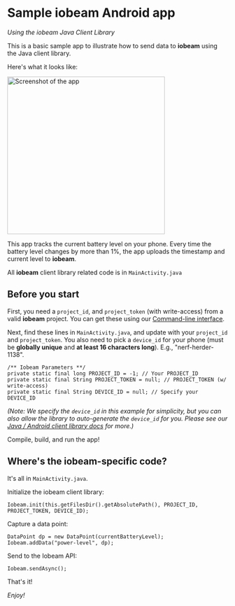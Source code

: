 # Sample iobeam Android app
*Using the iobeam Java Client Library*

This is a basic sample app to illustrate how to send data to **iobeam** using the Java client library.

Here's what it looks like:

<img alt="Screenshot of the app" width="360" src="http://i.imgur.com/xw5T0tS.png" />

This app tracks the current battery level on your phone. Every time the battery level changes by more than 1%, the app uploads the timestamp and current level to **iobeam**.

All **iobeam** client library related code is in `MainActivity.java`

## Before you start ##

First, you need a `project_id`, and `project_token` (with write-access) from a valid **iobeam** project. You can get these using our [Command-line interface](http://github.com/iobeam/iobeam).

Next, find these lines in `MainActivity.java`, and update with your `project_id` and `project_token`. You also need to pick a `device_id` for your phone (must be **globally unique** and **at least 16 characters long**). E.g., "nerf-herder-1138".

	/** Iobeam Parameters **/
	private static final long PROJECT_ID = -1; // Your PROJECT_ID
	private static final String PROJECT_TOKEN = null; // PROJECT_TOKEN (w/ write-access)
	private static final String DEVICE_ID = null; // Specify your DEVICE_ID

*(Note: We specify the `device_id` in this example for simplicity, but you can also allow the library to auto-generate the `device_id` for you. Please see our [Java / Android client library docs](https://github.com/iobeam/iobeam-client-java) for more.)*

Compile, build, and run the app!

## Where's the iobeam-specific code? ##

It's all in `MainActivity.java`.

Initialize the iobeam client library:

	Iobeam.init(this.getFilesDir().getAbsolutePath(), PROJECT_ID, PROJECT_TOKEN, DEVICE_ID);

Capture a data point:

	DataPoint dp = new DataPoint(currentBatteryLevel);
	Iobeam.addData("power-level", dp);

Send to the Iobeam API:

	Iobeam.sendAsync();

That's it!

*Enjoy!*

